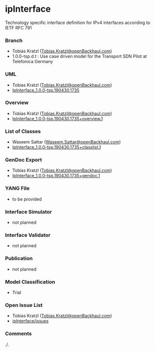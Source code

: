 # ipInterface
Technology specific interface definition for IPv4 interfaces according to IETF RFC 791

### Branch
- Tobias Kratzl (Tobias.Kratzl@openBackhaul.com)
- 1.0.0-tsp.d.t : Use case driven model for the Transport SDN Pilot at Telefonica Germany

### UML
- Tobias Kratzl (Tobias.Kratzl@openBackhaul.com)
- [IpInterface_1.0.0-tsp.190430.1735](./IpInterface_1.0.0-tsp.190430.1735.zip)

### Overview 
- Tobias Kratzl (Tobias.Kratzl@openBackhaul.com)
- [IpInterface_1.0.0-tsp.190430.1735+overview.1](./IpInterface_1.0.0-tsp.190430.1735+overview.1.png)

### List of Classes
- Waseem Sattar (Waseem.Sattar@openBackhaul.com)
- [IpInterface_1.0.0-tsp.190430.1735+classlist.1](./IpInterface_1.0.0-tsp.190430.1735+classlist.1.txt) 

### GenDoc Export
- Tobias Kratzl (Tobias.Kratzl@openBackhaul.com)
- [IpInterface_1.0.0-tsp.190430.1735+gendoc.1](./IpInterface_1.0.0-tsp.190430.1735+gendoc.1.docx)

### YANG File
- to be provided 

### Interface Simulator
- not planned 

### Interface Validator
- not planned

### Publication
- not planned

### Model Classification
- Trial

### Open Issue List
- Tobias Kratzl (Tobias.Kratzl@openBackhaul.com)
- [ipInterface/issues](../../issues)

### Comments
./.
